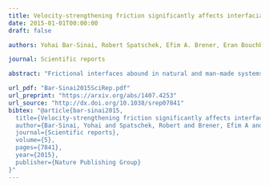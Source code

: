 ```yaml
---
title: Velocity-strengthening friction significantly affects interfacial dynamics, strength and dissipation
date: 2015-01-01T00:00:00
draft: false

authors: Yohai Bar-Sinai, Robert Spatschek, Efim A. Brener, Eran Bouchbinder

journal: Scientific reports

abstract: "Frictional interfaces abound in natural and man-made systems, yet their dynamics are not well-understood. Recent extensive experimental data have revealed that velocity-strengthening friction, where the steady-state frictional resistance increases with sliding velocity over some range, is a generic feature of such interfaces. This physical behavior has very recently been linked to slow stick-slip motion. Here we elucidate the importance of velocity-strengthening friction by theoretically studying three variants of a realistic friction model, all featuring identical logarithmic velocity-weakening friction at small sliding velocities, but differ in their higher velocity behaviors. By quantifying energy partition (e.g. radiation and dissipation), the selection of interfacial rupture fronts and rupture arrest, we show that the presence or absence of strengthening significantly affects the global interfacial resistance and the energy release during frictional instabilities. Furthermore, we show that different forms of strengthening may result in events of similar magnitude, yet with dramatically different dissipation and radiation rates. This happens because the events are mediated by rupture fronts with vastly different propagation velocities, where stronger velocity-strengthening friction promotes slower rupture. These theoretical results may have significant implications on our understanding of frictional dynamics."

url_pdf: "Bar-Sinai2015SciRep.pdf"
url_preprint: "https://arxiv.org/abs/1407.4253"
url_source: "http://dx.doi.org/10.1038/srep07841"
bibtex: "@article{bar-sinai2015,
  title={Velocity-strengthening friction significantly affects interfacial dynamics, strength and dissipation},
  author={Bar-Sinai, Yohai and Spatschek, Robert and Brener, Efim A and Bouchbinder, Eran},
  journal={Scientific reports},
  volume={5},
  pages={7841},
  year={2015},
  publisher={Nature Publishing Group}
}"
---
```

